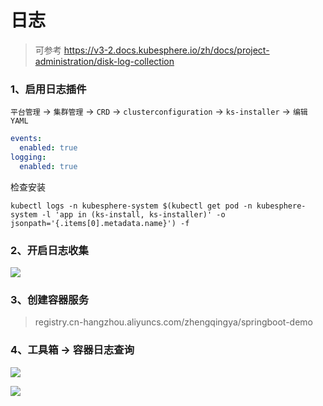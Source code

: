 # 日志

> 可参考 https://v3-2.docs.kubesphere.io/zh/docs/project-administration/disk-log-collection

### 1、启用日志插件

`平台管理` -> `集群管理` -> `CRD` -> `clusterconfiguration` -> `ks-installer` -> `编辑YAML`

```yaml
events:
  enabled: true
logging:
  enabled: true
```

检查安装

```shell
kubectl logs -n kubesphere-system $(kubectl get pod -n kubesphere-system -l 'app in (ks-install, ks-installer)' -o jsonpath='{.items[0].metadata.name}') -f
```

### 2、开启日志收集

![](images/kubesphere-log-01.png)

### 3、创建容器服务

> registry.cn-hangzhou.aliyuncs.com/zhengqingya/springboot-demo

### 4、工具箱 -> 容器日志查询

![](images/kubesphere-log-02.png)

![](images/kubesphere-log-03.png)
